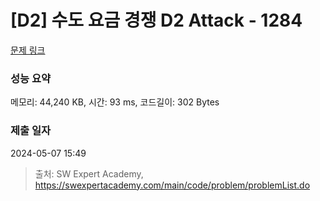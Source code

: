# [D2] 수도 요금 경쟁 D2 Attack - 1284 

[문제 링크](https://swexpertacademy.com/main/code/problem/problemDetail.do?contestProbId=AV189xUaI8UCFAZN) 

### 성능 요약

메모리: 44,240 KB, 시간: 93 ms, 코드길이: 302 Bytes

### 제출 일자

2024-05-07 15:49



> 출처: SW Expert Academy, https://swexpertacademy.com/main/code/problem/problemList.do